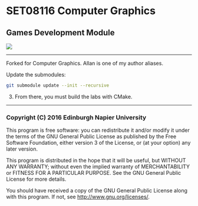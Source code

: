 # SET08116 Computer Graphics
## Games Development Module

![](https://ci.appveyor.com/api/projects/status/58q70s02aettjai5?svg=true)

---
Forked for Computer Graphics.
Allan is one of my author aliases.

Update the submodules:

```bash 
git submodule update --init --recursive
```

3. From there, you must build the labs with CMake.

---

### Copyright (C) 2016  Edinburgh Napier University

This program is free software: you can redistribute it and/or modify
it under the terms of the GNU General Public License as published by
the Free Software Foundation, either version 3 of the License, or
(at your option) any later version.

This program is distributed in the hope that it will be useful,
but WITHOUT ANY WARRANTY; without even the implied warranty of
MERCHANTABILITY or FITNESS FOR A PARTICULAR PURPOSE.  See the
GNU General Public License for more details.

You should have received a copy of the GNU General Public License
along with this program.  If not, see <http://www.gnu.org/licenses/>.
